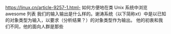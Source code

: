 https://linux.cn/article-9257-1.html- 如何方便地在类 Unix 系统中浏览 awesome 列表
我们的输入输出是什么样的。谢涛系统（以下简称xt）中是以已知的对象类型为输入，以要求（分析结果？）的对象类型作为输出。
他的初衷和我们不同，他的面向人群是那些
